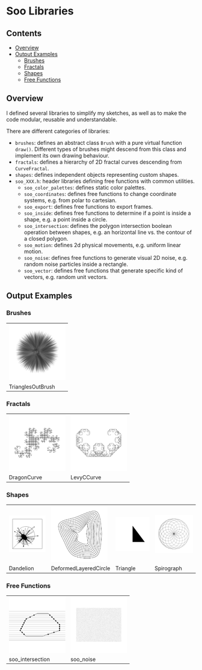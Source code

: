 # Soo Libraries
## Contents
- [Overview](#overview)
- [Output Examples](#output-examples)
    - [Brushes](#brushes)
    - [Fractals](#fractals)
    - [Shapes](#shapes)
    - [Free Functions](#free-functions)

## Overview
I defined several libraries to simplify my sketches, as well as to 
make the code modular, reusable and understandable.

There are different categories of libraries:
- `brushes`: defines an abstract class `Brush` with a pure virtual function `draw()`. Different types of brushes might descend from this class and implement its own drawing behaviour.
- `fractals`: defines a hierarchy of 2D fractal curves descending from `CurveFractal`.
- `shapes`: defines independent objects representing custom shapes.
- `soo_XXX.h`: header libraries defining free functions with common utilities.
    - `soo_color_palettes`: defines static color palettes.
    - `soo_coordinates`: defines free functions to change coordinate systems, e.g. from polar to cartesian.
    - `soo_export`: defines free functions to export frames.
    - `soo_inside`: defines free functions to determine if a point is inside a shape, e.g. a point inside a circle.
    - `soo_intersection`: defines the polygon intersection boolean operation between shapes, e.g. an horizontal line vs. the contour of a closed polygon.
    - `soo_motion`: defines 2d physical movements, e.g. uniform linear motion.
    - `soo_noise`: defines free functions to generate visual 2D noise, e.g. random noise particles inside a rectangle.
    - `soo_vector`: defines free functions that generate specific kind of vectors, e.g. random unit vectors.

## Output Examples
### Brushes
<table>
  <tr>
    <td><img src="../doc/TrianglesOutBrush.png" width="150px"></td>
  </tr>
    <tr>
    <td>TrianglesOutBrush</td>
  </tr>
</table>

### Fractals
<table>
  <tr>
    <td><img src="../doc/DragonCurve.png" width="150px"></td>
    <td><img src="../doc/LevyCCurve.png" width="150px"></td>
  </tr>
    <tr>
    <td>DragonCurve</td>
    <td>LevyCCurve</td>
  </tr>
</table>

### Shapes
<table>
  <tr>
    <td><img src="../doc/Dandelion.png" width="150px"></td>
    <td><img src="../doc/DeformedLayeredCircle.png" width="150px"></td>
    <td><img src="../doc/Triangle.png" width="150px"></td>
    <td><img src="../doc/Spirograph.png" width="150px"></td>
  </tr>
    <tr>
    <td>Dandelion</td>
    <td>DeformedLayeredCircle</td>
    <td>Triangle</td>
    <td>Spirograph</td>
  </tr>
</table>


### Free Functions
<table>
  <tr>
    <td><img src="../doc/soo_intersection.png" width="150px"></td>
    <td><img src="../doc/soo_noise.png" width="150px"></td>
  </tr>
    <tr>
    <td>soo_intersection</td>
    <td>soo_noise</td>
  </tr>
</table>